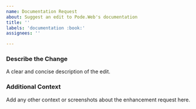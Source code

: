 ```yaml
---
name: Documentation Request
about: Suggest an edit to Pode.Web's documentation
title: ''
labels: 'documentation :book:'
assignees: ''

---
```


### Describe the Change
A clear and concise description of the edit.

### Additional Context
Add any other context or screenshots about the enhancement request here.
